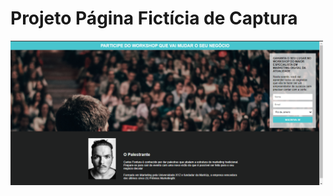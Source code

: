 # Projeto Página Fictícia de Captura

<p aling="center">
<img width="500" src="src/workshop.png">
</p>

